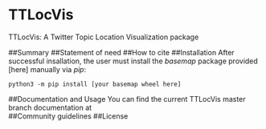 
# TTLocVis
TTLocVis: A Twitter Topic Location Visualization package

##Summary 
##Statement of need
##How to cite 
##Installation
After successful insallation, the user must install the *basemap* package provided [here] manually via *pip*:
```commandline
python3 -m pip install [your basemap wheel here]
```
##Documentation and Usage
You can find the current TTLocVis master branch
documentation at  
##Community guidelines
##License
